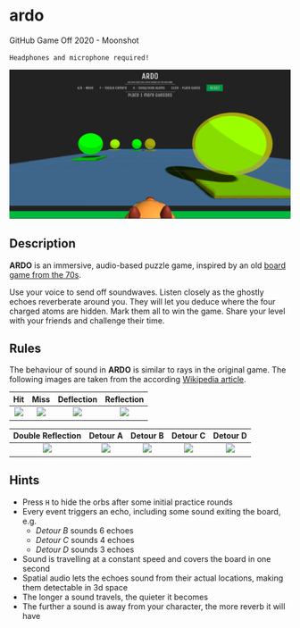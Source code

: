 # ardo
GitHub Game Off 2020 - Moonshot

    Headphones and microphone required!

![](screenshots/teaser.png)


## Description
**ARDO** is an immersive, audio-based puzzle game, inspired by an old [board game from the 70s](https://en.wikipedia.org/wiki/Black_Box_(game)).

Use your voice to send off soundwaves.
Listen closely as the ghostly echoes reverberate around you.
They will let you deduce where the four charged atoms are hidden.
Mark them all to win the game.
Share your level with your friends and challenge their time.


## Rules

The behaviour of sound in **ARDO** is similar to rays in the original game.
The following images are taken from the according [Wikipedia article](https://en.wikipedia.org/wiki/Black_Box_(game)#Rules).

| Hit | Miss | Deflection | Reflection |
|:-:|:-:|:-:|:-:|
| <img src="https://upload.wikimedia.org/wikipedia/commons/2/2a/BlackBoxSample2.svg" width=200/> | <img src="https://upload.wikimedia.org/wikipedia/commons/9/97/BlackBoxSample6.svg" width=200/> | <img src="https://upload.wikimedia.org/wikipedia/commons/5/51/BlackBoxSample3.svg" width=200/> | <img src="https://upload.wikimedia.org/wikipedia/commons/a/ae/BlackBoxSample4.svg" width=200/> |

| Double Reflection | Detour A | Detour B | Detour C | Detour D |
|:-:|:-:|:-:|:-:|:-:|
| <img src="https://upload.wikimedia.org/wikipedia/commons/f/f9/BlackBoxSample5.svg" width=200/> | <img src="https://upload.wikimedia.org/wikipedia/commons/1/1f/BlackBoxSample7.svg" width=200/> | <img src="https://upload.wikimedia.org/wikipedia/commons/1/11/BlackBoxSample8.svg" width=200/> | <img src="https://upload.wikimedia.org/wikipedia/commons/9/90/BlackBoxSample10.svg" width=200/> | <img src="https://upload.wikimedia.org/wikipedia/commons/b/b6/BlackBoxSample11.svg" width=200/> |


## Hints
- Press `H` to hide the orbs after some initial practice rounds
- Every event triggers an echo, including some sound exiting the board, e.g.
  -  _Detour B_ sounds 6 echoes
  -  _Detour C_ sounds 4 echoes
  -  _Detour D_ sounds 3 echoes
- Sound is travelling at a constant speed and covers the board in one second
- Spatial audio lets the echoes sound from their actual locations, making them detectable in 3d space
- The longer a sound travels, the quieter it becomes
- The further a sound is away from your character, the more reverb it will have
